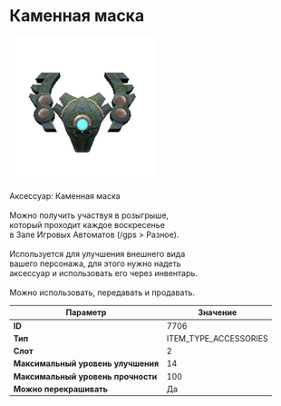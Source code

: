 # Каменная маска

![Item Image](../img/7706.webp?raw=true)

Аксессуар: Каменная маска<br><br>Можно получить участвуя в розыгрыше,<br>который проходит каждое воскресенье<br>в Зале Игровых Автоматов (/gps > Разное).<br><br>Используется для улучшения внешнего вида<br>вашего персонажа, для этого нужно надеть<br>аксессуар и использовать его через инвентарь.<br><br>Можно использовать, передавать и продавать.


| Параметр | Значение |
|----------|----------|
| **ID** | 7706 |
| **Тип** | ITEM_TYPE_ACCESSORIES |
| **Слот** | 2 |
| **Максимальный уровень улучшения** | 14 |
| **Максимальный уровень прочности** | 100 |
| **Можно перекрашивать** | Да |

